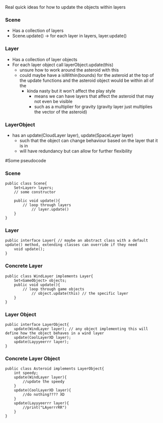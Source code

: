 Real quick ideas for how to update the objects within layers

### Scene
- Has a collection of layers
- Scene.update() -> for each layer in layers, layer.update()

### Layer
- Has a collection of layer objects
- For each layer object call layerObject.update(this)
	- unsure how to work around the asteroid with this
	- could maybe have a isWithin(bounds) for the asteroid at the top of the update functions and the asteroid object would be within all of the 
		- kinda nasty but it won't affect the play style 
			- means we can have layers that affect the asteroid that may not even be visible
			- such as a multiplier for gravity (gravity layer just multiplies the vector of the asteroid)

### LayerObject
- has an update(CloudLayer layer), update(SpaceLayer layer)
	- such that the object can change behaviour based on the layer that it is in
	- will have redundancy but can allow for further flexibility
	
	
#Some pseudocode
### Scene
	
```
public class Scene{
    Set<Layer> layers;
    // some constructor
    
    public void update(){
        // loop through layers
            // layer.update()
    }
}

```
	
### Layer
	
```
public interface Layer{ // maybe an abstract class with a default update() method, extending classes can override if they need
    void update();
}

```
	
	
### Concrete Layer
	
```
public class WindLayer implements Layer{
    Set<GameObject> objects;
    public void update(){
        // loop through game objects
            // object.update(this) // the specific layer
    }
}

```


### Layer Object
	
```
public interface LayerObject{
    update(WindLayer layer); // any object implementing this will define how the object behaves in a wind layer
    update(CoolLayerXD layer);
    update(Layyyeerrr layer);
}

```

### Concrete Layer Object
	
```
public class Asteroid implements LayerObject{
    int speedy;
    update(WindLayer layer){
        //update the speedy
    }
    update(CoolLayerXD layer){
        //do nothing???? XD
    }
    update(Layyyeerrr layer){
        //print("LAyerrrRR")
    }
}

```

